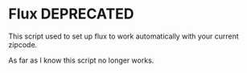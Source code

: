 # Flux **DEPRECATED**

This script used to set up flux to work automatically with your current zipcode.

As far as I know this script no longer works.
